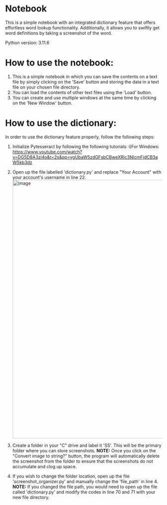 # Notebook
This is a simple notebook with an integrated dictionary feature that offers effortless word lookup functionality. Additionally, it allows you to swiftly get word definitions by taking a screenshot of the word.

Python version: 3.11.6

# How to use the notebook:
1) This is a simple notebook in which you can save the contents on a text file by simply clicking on the 'Save' button and storing the data in a text file on your chosen       file directory.
2) You can load the contents of other text files using the 'Load' button.
3) You can create and use multiple windows at the same time by clicking on the 'New Window' button.

# How to use the dictionary:
In order to use the dictionary feature properly, follow the following steps:
1) Initialize Pytesseract by following the following tutorials:
   i)For Windows: https://www.youtube.com/watch?v=DG5D8A3zi4o&t=2s&pp=ygUbaW5zdGFsbCBweXRlc3NlcmFjdCB3aW5kb3dz
2) Open up the file labelled 'dictionary.py' and replace "Your Account" with your account's username in line 22.
   <img width="831" alt="image" src="https://github.com/Rahbir1518/Notebook/assets/149626522/ee58b8cb-6988-4dea-b571-42fddfa428aa">

4) Create a folder in your "C" drive and label it 'SS'. This will be the primary folder where you can store screenshots.
   **NOTE:** Once you click on the "Convert image to string?" button, the program will automatically delete the screenshot from the folder to ensure that the screenshots do                 not accumulate and clog up space.
   
6) If you wish to change the folder location, open up the file 'screenshot_organizer.py' and manually change the 'file_path' in line 4.
  **NOTE:** If you changed the file path, you would need to open up the file called 'dictionary.py' and modify the codes in line 70 and 71 with your new file directory.


